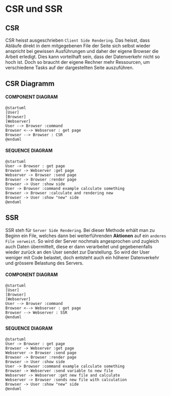# CSR und SSR

## CSR

CSR heisst ausgeschrieben ``Client Side Rendering``. Das heisst, dass Abläufe direkt in dem mitgegebenen File der Seite sich selbst wieder anspricht bei gewissen Ausführungen und daher der eigene Browser die Arbeit erledigt. Dies kann vorteilhaft sein, dass der Datenverkehr nicht so hoch ist. Doch so braucht der eigene Rechner mehr Ressourcen, um verschiedene Tasks auf der dargestellten Seite auszuführen.

## CSR Diagramm

<!-- tabs:start -->

#### **COMPONENT DIAGRAM**

```plantuml
@startuml
[User]
[Browser]
[Webserver]
User --> Browser :command
Browser <--> Webserver : get page
Browser --> Browser : CSR
@enduml
```

#### **SEQUENCE DIAGRAM**

```plantuml
@startuml
User -> Browser : get page
Browser -> Webserver :get page
Webserver -> Browser :send page
Browser -> Browser :render page
Browser -> User :show side
User -> Browser :command example calculate something
Browser -> Browser :calculate and rendering new
Browser -> User :show "new" side
@enduml
```

<!-- tabs:end -->

## SSR

SSR steh für ``Server Side Rendering``. Bei dieser Methode erhält man zu Beginn ein File, welches dann bei weiterführenden **Aktionen** auf ein ``anderes File verweist``. So wird der Server nochmals angesprochen und zugleich auch Daten übermittelt, diese er dann verarbeitet und gegebenenfalls wieder zurück an den User sendet zur Darstellung. So wird der User weniger mit Code belastet, doch entsteht auch ein höherer Datenverkehr und grössere Belastung des Servers.

<!-- tabs:start -->

#### **COMPONENT DIAGRAM**

```plantuml
@startuml
[User]
[Browser]
[Webserver]
User --> Browser :command
Browser <--> Webserver : get page
Browser --> Webserver : SSR
@enduml
```

#### **SEQUENCE DIAGRAM**

```plantuml
@startuml
User -> Browser : get page
Browser -> Webserver :get page
Webserver -> Browser :send page
Browser -> Browser :render page
Browser -> User :show side
User -> Browser :command example calculate something
Browser -> Webserver :send variable to new file
Webserver -> Webserver :get new file and calculate
Webserver -> Browser :sends new file with calculation
Browser -> User :show "new" side
@enduml
```

<!-- tabs:end -->